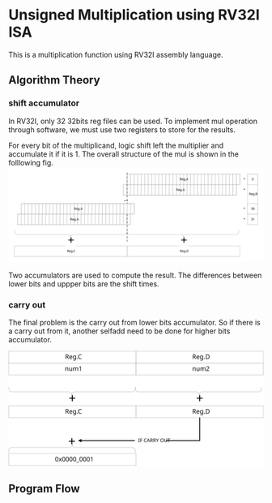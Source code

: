 # Unsigned Multiplication using RV32I ISA
This is a multiplication function using RV32I assembly language.

## Algorithm Theory
### shift accumulator
In RV32I, only 32 32bits reg files can be used. To implement mul operation through software, we must use two registers to store for the results.

For every bit of the multiplicand, logic shift left the multiplier and accumulate it if it is 1. The overall structure of the mul is shown in the folllowing fig.
![the structrue of the algorithm](./pic/structure.svg)

Two accumulators are used to compute the result. The differences between lower bits and uppper bits are the shift times.

### carry out
The final problem is the carry out from lower bits accumulator. So if there is a carry out from it, another selfadd need to be done for higher bits accumulator.

![carry out mechanism](./pic/carryout.svg)

## Program Flow

